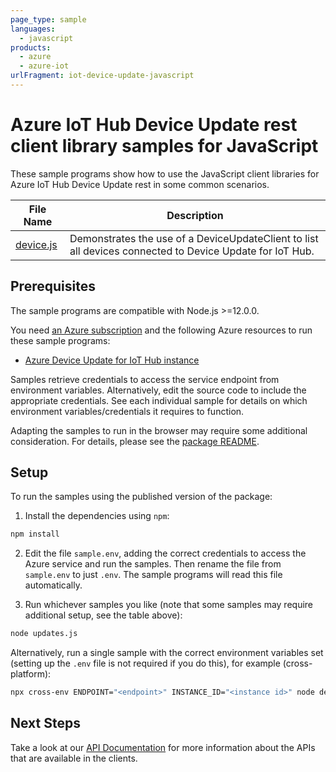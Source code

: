 ```yaml
---
page_type: sample
languages:
  - javascript
products:
  - azure
  - azure-iot
urlFragment: iot-device-update-javascript
---
```


# Azure IoT Hub Device Update rest client library samples for JavaScript

These sample programs show how to use the JavaScript client libraries for Azure IoT Hub Device Update rest in some common scenarios.

| **File Name**         | **Description**                                                                                                                    |
| --------------------- | ---------------------------------------------------------------------------------------------------------------------------------- |
| [device.js][devices] | Demonstrates the use of a DeviceUpdateClient to list all devices connected to Device Update for IoT Hub. |

## Prerequisites

The sample programs are compatible with Node.js >=12.0.0.

You need [an Azure subscription][freesub] and the following Azure resources to run these sample programs:

- [Azure Device Update for IoT Hub instance][createinstance_azuredeviceupdateforiothubinstance]

Samples retrieve credentials to access the service endpoint from environment variables. Alternatively, edit the source code to include the appropriate credentials. See each individual sample for details on which environment variables/credentials it requires to function.

Adapting the samples to run in the browser may require some additional consideration. For details, please see the [package README][package].

## Setup

To run the samples using the published version of the package:

1. Install the dependencies using `npm`:

```bash
npm install
```

2. Edit the file `sample.env`, adding the correct credentials to access the Azure service and run the samples. Then rename the file from `sample.env` to just `.env`. The sample programs will read this file automatically.

3. Run whichever samples you like (note that some samples may require additional setup, see the table above):

```bash
node updates.js
```

Alternatively, run a single sample with the correct environment variables set (setting up the `.env` file is not required if you do this), for example (cross-platform):

```bash
npx cross-env ENDPOINT="<endpoint>" INSTANCE_ID="<instance id>" node device.js
```

## Next Steps

Take a look at our [API Documentation][apiref] for more information about the APIs that are available in the clients.

[devices]: https://github.com/Azure/azure-sdk-for-js/blob/main/sdk/deviceupdate/iot-device-update-rest/samples/v1/javascript/device.js
[apiref]: https://docs.microsoft.com/javascript/api/@azure-rest/iot-device-update
[freesub]: https://azure.microsoft.com/free/
[createinstance_azuredeviceupdateforiothubinstance]: https://docs.microsoft.com/azure/iot-hub-device-update/understand-device-update
[package]: https://github.com/Azure/azure-sdk-for-js/tree/main/sdk/deviceupdate/iot-device-update-rest/README.md
